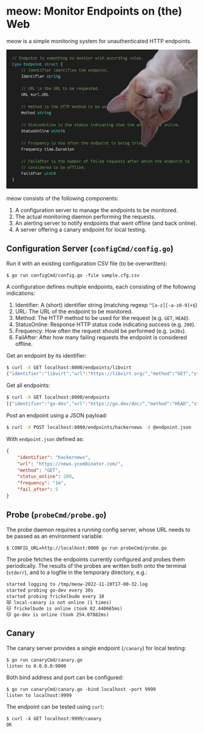 # meow: Monitor Endpoints on (the) Web

meow is a simple monitoring system for unauthenticated HTTP endpoints.

![Monitoring Murzik](assets/meow.jpg)

meow consists of the following components:

1. A configuration server to manage the endpoints to be monitored.
2. The actual monitoring daemon performing the requests.
3. An alerting server to notify endpoints that went offline (and back online).
4. A server offering a canary endpoint for local testing.

## Configuration Server (`configCmd/config.go`)

Run it with an existing configuration CSV file (to be overwritten):

    $ go run configCmd/config.go -file sample.cfg.csv

A configuration defines multiple endpoints, each consisting of the following
indications:

1. Identifier: A (short) identifier string (matching regexp `^[a-z][-a-z0-9]+$`)
2. URL: The URL of the endpoint to be monitored.
3. Method: The HTTP method to be used for the request (e.g. `GET`, `HEAD`).
4. StatusOnline: Response HTTP status code indicating success (e.g. `200`).
5. Frequency: How often the request should be performed (e.g. `1m30s`).
6. FailAfter: After how many failing requests the endpoint is considered offline.

Get an endpoint by its identifier:

```bash
$ curl -X GET localhost:8000/endpoints/libvirt
{"identifier":"libvirt","url":"https://libvirt.org/","method":"GET","status_online":200,"frequency":"1m0s","fail_after":5}
```

Get all endpoints:

```bash
$ curl -X GET localhost:8000/endpoints
[{"identifier":"go-dev","url":"https://go.dev/doc/","method":"HEAD","status_online":200,"frequency":"5m0s","fail_after":1},{"identifier":"libvirt","url":"https://libvirt.org/","method":"GET","status_online":200,"frequency":"1m0s","fail_after":5},{"identifier":"frickelbude","url":"https://code.frickelbude.ch/api/v1/version","method":"GET","status_online":200,"frequency":"1m0s","fail_after":3}]
```

Post an endpoint using a JSON payload:

```bash
$ curl -X POST localhost:8000/endpoints/hackernews -d @endpoint.json
```

With `endpoint.json` defined as:

```json
{
    "identifier": "hackernews",
    "url": "https://news.ycombinator.com/",
    "method": "GET",
    "status_online": 200,
    "frequency": "1m",
    "fail_after": 5
}
```

## Probe (`probeCmd/probe.go`)

The probe daemon requires a running config server, whose URL needs to be passed
as an environment variable:

    $ CONFIG_URL=http://localhost:8000 go run probeCmd/probe.go

The probe fetches the endpoints currently configured and probes them
periodically. The results of the probes are written both onto the terminal
(`stderr`), and to a logfile in the temporary directory, e.g.:

    started logging to /tmp/meow-2022-11-20T17-00-32.log
    started probing go-dev every 30s
    started probing frickelbude every 10
    😿 local-canary is not online (1 times)
    🐱 frickelbude is online (took 82.440665ms)
    🐱 go-dev is online (took 254.07882ms)

## Canary

The canary server provides a single endpoint (`/canary`) for local testing:

    $ go run canaryCmd/canary.go
    listen to 0.0.0.0:9000

Both bind address and port can be configured:

    $ go run canaryCmd/canary.go -bind localhost -port 9999
    listen to localhost:9999

The endpoint can be tested using `curl`:

    $ curl -X GET localhost:9999/canary
    OK
